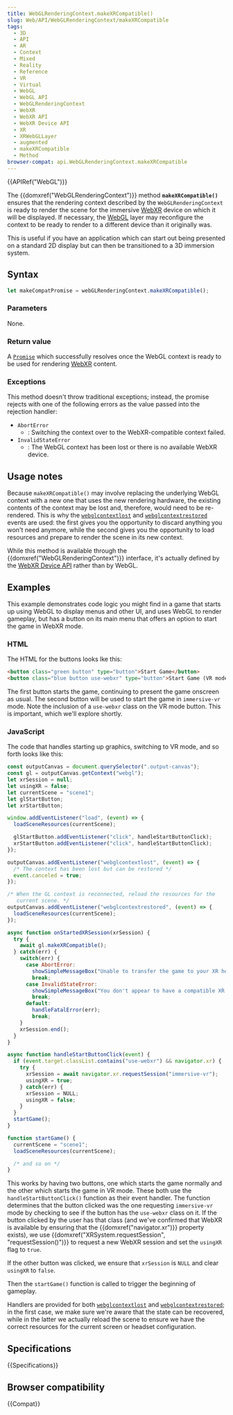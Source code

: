 ```yaml
---
title: WebGLRenderingContext.makeXRCompatible()
slug: Web/API/WebGLRenderingContext/makeXRCompatible
tags:
  - 3D
  - API
  - AR
  - Context
  - Mixed
  - Reality
  - Reference
  - VR
  - Virtual
  - WebGL
  - WebGL API
  - WebGLRenderingContext
  - WebXR
  - WebXR API
  - WebXR Device API
  - XR
  - XRWebGLLayer
  - augmented
  - makeXRCompatible
  - Method
browser-compat: api.WebGLRenderingContext.makeXRCompatible
---
```

{{APIRef("WebGL")}}

The {{domxref("WebGLRenderingContext")}} method
**`makeXRCompatible()`** ensures that the rendering context
described by the `WebGLRenderingContext` is ready to render the scene for the
immersive [WebXR](/en-US/docs/Web/API/WebXR_Device_API) device on which it
will be displayed. If necessary, the [WebGL](/en-US/docs/Web/API/WebGL_API)
layer may reconfigure the context to be ready to render to a different device than it
originally was.

This is useful if you have an application which can start out being presented on a
standard 2D display but can then be transitioned to a 3D immersion system.

## Syntax

```js
let makeCompatPromise = webGLRenderingContext.makeXRCompatible();
```

### Parameters

None.

### Return value

A
[`Promise`](/en-US/docs/Web/JavaScript/Reference/Global_Objects/Promise)
which successfully resolves once the WebGL context is ready to be used for rendering [WebXR](/en-US/docs/Web/API/WebXR_Device_API) content.

### Exceptions

This method doesn't throw traditional exceptions; instead, the promise rejects with one
of the following errors as the value passed into the rejection handler:

- `AbortError`
  - : Switching the context over to the WebXR-compatible context failed.
- `InvalidStateError`
  - : The WebGL context has been lost or there is no available WebXR device.

## Usage notes

Because `makeXRCompatible()` may involve replacing the underlying WebGL
context with a new one that uses the new rendering hardware, the existing contents of
the context may be lost and, therefore, would need to be re-rendered. This is why the
[`webglcontextlost`](/en-US/docs/Web/API/HTMLCanvasElement/webglcontextlost_event)
and
[`webglcontextrestored`](/en-US/docs/Web/API/HTMLCanvasElement/webglcontextrestored_event)
events are used: the first gives you the opportunity to discard anything you won't need
anymore, while the second gives you the opportunity to load resources and prepare to
render the scene in its new context.

While this method is available through the {{domxref("WebGLRenderingContext")}}
interface, it's actually defined by the [WebXR Device API](/en-US/docs/Web/API/WebXR_Device_API) rather than by WebGL.

## Examples

This example demonstrates code logic you might find in a game that starts up using
WebGL to display menus and other UI, and uses WebGL to render gameplay, but has a button
on its main menu that offers an option to start the game in WebXR mode.

### HTML

The HTML for the buttons looks lke this:

```html
<button class="green button" type="button">Start Game</button>
<button class="blue button use-webxr" type="button">Start Game (VR mode)</button>
```

The first button starts the game, continuing to present the game onscreen as usual. The
second button will be used to start the game in `immersive-vr` mode. Note the
inclusion of a `use-webxr` class on the VR mode button. This is important,
which we'll explore shortly.

### JavaScript

The code that handles starting up graphics, switching to VR mode, and so forth looks
like this:

```js
const outputCanvas = document.querySelector(".output-canvas");
const gl = outputCanvas.getContext("webgl");
let xrSession = null;
let usingXR = false;
let currentScene = "scene1";
let glStartButton;
let xrStartButton;

window.addEventListener("load", (event) => {
  loadSceneResources(currentScene);

  glStartButton.addEventListener("click", handleStartButtonClick);
  xrStartButton.addEventListener("click", handleStartButtonClick);
});

outputCanvas.addEventListener("webglcontextlost", (event) => {
  /* The context has been lost but can be restored */
  event.canceled = true;
});

/* When the GL context is reconnected, reload the resources for the
   current scene. */
outputCanvas.addEventListener("webglcontextrestored", (event) => {
  loadSceneResources(currentScene);
});

async function onStartedXRSession(xrSession) {
  try {
    await gl.makeXRCompatible();
  } catch(err) {
    switch(err) {
      case AbortError:
        showSimpleMessageBox("Unable to transfer the game to your XR headset.", "Cancel");
        break;
      case InvalidStateError:
        showSimpleMessageBox("You don't appear to have a compatible XR headset available.", "Cancel");
        break;
      default:
        handleFatalError(err);
        break;
    }
    xrSession.end();
  }
}

async function handleStartButtonClick(event) {
  if (event.target.classList.contains("use-webxr") && navigator.xr) {
    try {
      xrSession = await navigator.xr.requestSession("immersive-vr");
      usingXR = true;
    } catch(err) {
      xrSession = NULL;
      usingXR = false;
    }
  }
  startGame();
}

function startGame() {
  currentScene = "scene1";
  loadSceneResources(currentScene);

  /* and so on */
}
```

This works by having two buttons, one which starts the game normally and the other
which starts the game in VR mode. These both use the
`handleStartButtonClick()` function as their event handler. The function
determines that the button clicked was the one requesting `immersive-vr` mode
by checking to see if the button has the `use-webxr` class on it. If the
button clicked by the user has that class (and we've confirmed that WebXR is available
by ensuring that the {{domxref("navigator.xr")}} property exists), we use
{{domxref("XRSystem.requestSession", "requestSession()")}} to request a new WebXR
session and set the `usingXR` flag to `true`.

If the other button was clicked, we ensure that `xrSession` is
`NULL` and clear `usingXR` to `false`.

Then the `startGame()` function is called to trigger the beginning of
gameplay.

Handlers are provided for both
[`webglcontextlost`](/en-US/docs/Web/API/HTMLCanvasElement/webglcontextlost_event)
and
[`webglcontextrestored`](/en-US/docs/Web/API/HTMLCanvasElement/webglcontextrestored_event);
in the first case, we make sure we're aware that the state can be recovered, while in
the latter we actually reload the scene to ensure we have the correct resources for the
current screen or headset configuration.

## Specifications

{{Specifications}}

## Browser compatibility

{{Compat}}
